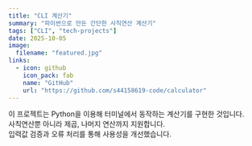 ```yaml
---
title: "CLI 계산기"
summary: "파이썬으로 만든 간단한 사칙연산 계산기"
tags: ["CLI", "tech-projects"]
date: 2025-10-05
image:
  filename: "featured.jpg"
links:
  - icon: github
    icon_pack: fab
    name: "GitHub"
    url: "https://github.com/s44158619-code/calculator"
---
```


이 프로젝트는 Python을 이용해 터미널에서 동작하는 계산기를 구현한 것입니다.  
사칙연산뿐 아니라 제곱, 나머지 연산까지 지원합니다.  
입력값 검증과 오류 처리를 통해 사용성을 개선했습니다.

